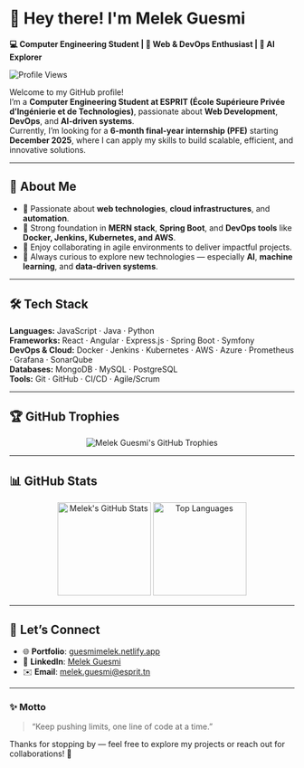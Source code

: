 # 👋 Hey there! I'm **Melek Guesmi**

**💻 Computer Engineering Student | 🚀 Web & DevOps Enthusiast | 🤖 AI Explorer**

![Profile Views](https://komarev.com/ghpvc/?username=TheMaliik&color=blue&style=flat-square)

Welcome to my GitHub profile!  
I’m a **Computer Engineering Student at ESPRIT (École Supérieure Privée d’Ingénierie et de Technologies)**, passionate about **Web Development**, **DevOps**, and **AI-driven systems**.  
Currently, I’m looking for a **6-month final-year internship (PFE)** starting **December 2025**, where I can apply my skills to build scalable, efficient, and innovative solutions.

---

## 🚀 About Me  

- 🎯 Passionate about **web technologies**, **cloud infrastructures**, and **automation**.  
- 🧠 Strong foundation in **MERN stack**, **Spring Boot**, and **DevOps tools** like **Docker, Jenkins, Kubernetes, and AWS**.  
- 🤝 Enjoy collaborating in agile environments to deliver impactful projects.  
- 💬 Always curious to explore new technologies — especially **AI**, **machine learning**, and **data-driven systems**.

---

## 🛠️ Tech Stack  

**Languages:** JavaScript · Java · Python  
**Frameworks:** React · Angular · Express.js · Spring Boot · Symfony  
**DevOps & Cloud:** Docker · Jenkins · Kubernetes · AWS · Azure · Prometheus · Grafana · SonarQube  
**Databases:** MongoDB · MySQL · PostgreSQL  
**Tools:** Git · GitHub · CI/CD · Agile/Scrum  

---

## 🏆 GitHub Trophies  

<p align="center">
  <img src="https://github-profile-trophy.vercel.app/?username=TheMaliik&theme=onestar&no-frame=true&margin-w=10&margin-h=10" alt="Melek Guesmi's GitHub Trophies" />
</p>

---

## 📊 GitHub Stats  

<p align="center">
  <img src="https://github-readme-stats.vercel.app/api?username=TheMaliik&show_icons=true&theme=radical" alt="Melek's GitHub Stats" height="165" />
  <img src="https://github-readme-stats.vercel.app/api/top-langs/?username=TheMaliik&layout=compact&theme=radical" alt="Top Languages" height="165" />
</p>

---

## 🤝 Let’s Connect  

- 🌐 **Portfolio**: [guesmimelek.netlify.app](https://guesmimelek.netlify.app/)  
- 💼 **LinkedIn**: [Melek Guesmi](https://www.linkedin.com/in/melek-guesmi-b971b61bb/)  
- ✉️ **Email**: [melek.guesmi@esprit.tn](mailto:melek.guesmi@esprit.tn)  

---

### ✨ Motto  
> “Keep pushing limits, one line of code at a time.”  

Thanks for stopping by — feel free to explore my projects or reach out for collaborations! 🚀  
